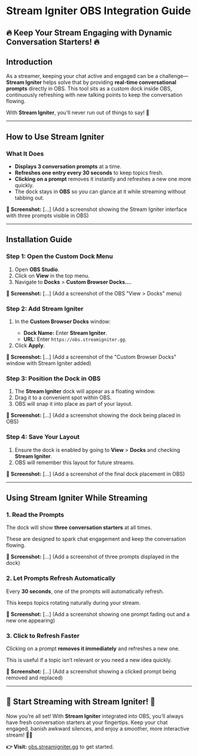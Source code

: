 <h1>Stream Igniter OBS Integration Guide</h1>

<h2>🔥 Keep Your Stream Engaging with Dynamic Conversation Starters! 🔥</h2>

<h2>Introduction</h2>
<p>As a streamer, keeping your chat active and engaged can be a challenge—<strong>Stream Igniter</strong> helps solve that by providing <strong>real-time conversational prompts</strong> directly in OBS. This tool sits as a custom dock inside OBS, continuously refreshing with new talking points to keep the conversation flowing.</p>
<p>With <strong>Stream Igniter</strong>, you'll never run out of things to say! 🎤</p>

<hr>

<h2>How to Use Stream Igniter</h2>

<h3>What It Does</h3>
<ul>
    <li><strong>Displays 3 conversation prompts</strong> at a time.</li>
    <li><strong>Refreshes one entry every 30 seconds</strong> to keep topics fresh.</li>
    <li><strong>Clicking on a prompt</strong> removes it instantly and refreshes a new one more quickly.</li>
    <li>The dock stays in <strong>OBS</strong> so you can glance at it while streaming without tabbing out.</li>
</ul>

<p><strong>📸 Screenshot:</strong> [...] (Add a screenshot showing the Stream Igniter interface with three prompts visible in OBS)</p>

<hr>

<h2>Installation Guide</h2>

<h3>Step 1: Open the Custom Dock Menu</h3>
<ol>
    <li>Open <strong>OBS Studio</strong>.</li>
    <li>Click on <strong>View</strong> in the top menu.</li>
    <li>Navigate to <strong>Docks</strong> > <strong>Custom Browser Docks…</strong>.</li>
</ol>

<p><strong>📸 Screenshot:</strong> [...] (Add a screenshot of the OBS "View > Docks" menu)</p>

<h3>Step 2: Add Stream Igniter</h3>
<ol>
    <li>In the <strong>Custom Browser Docks</strong> window:</li>
    <ul>
        <li><strong>Dock Name:</strong> Enter <strong>Stream Igniter</strong>.</li>
        <li><strong>URL:</strong> Enter <code>https://obs.streamigniter.gg</code>.</li>
    </ul>
    <li>Click <strong>Apply</strong>.</li>
</ol>

<p><strong>📸 Screenshot:</strong> [...] (Add a screenshot of the "Custom Browser Docks" window with Stream Igniter added)</p>

<h3>Step 3: Position the Dock in OBS</h3>
<ol>
    <li>The <strong>Stream Igniter</strong> dock will appear as a floating window.</li>
    <li>Drag it to a convenient spot within OBS.</li>
    <li>OBS will snap it into place as part of your layout.</li>
</ol>

<p><strong>📸 Screenshot:</strong> [...] (Add a screenshot showing the dock being placed in OBS)</p>

<h3>Step 4: Save Your Layout</h3>
<ol>
    <li>Ensure the dock is enabled by going to <strong>View</strong> > <strong>Docks</strong> and checking <strong>Stream Igniter</strong>.</li>
    <li>OBS will remember this layout for future streams.</li>
</ol>

<p><strong>📸 Screenshot:</strong> [...] (Add a screenshot of the final dock placement in OBS)</p>

<hr>

<h2>Using Stream Igniter While Streaming</h2>

<h3>1. Read the Prompts</h3>
<p>The dock will show <strong>three conversation starters</strong> at all times.</p>
<p>These are designed to spark chat engagement and keep the conversation flowing.</p>
<p><strong>📸 Screenshot:</strong> [...] (Add a screenshot of three prompts displayed in the dock)</p>

<h3>2. Let Prompts Refresh Automatically</h3>
<p>Every <strong>30 seconds</strong>, one of the prompts will automatically refresh.</p>
<p>This keeps topics rotating naturally during your stream.</p>

<p><strong>📸 Screenshot:</strong> [...] (Add a screenshot showing one prompt fading out and a new one appearing)</p>

<h3>3. Click to Refresh Faster</h3>
<p>Clicking on a prompt <strong>removes it immediately</strong> and refreshes a new one.</p>
<p>This is useful if a topic isn’t relevant or you need a new idea quickly.</p>

<p><strong>📸 Screenshot:</strong> [...] (Add a screenshot showing a clicked prompt being removed and replaced)</p>

<hr>

<h2>🚀 Start Streaming with Stream Igniter! 🚀</h2>
<p>Now you’re all set! With <strong>Stream Igniter</strong> integrated into OBS, you’ll always have fresh conversation starters at your fingertips. Keep your chat engaged, banish awkward silences, and enjoy a smoother, more interactive stream! 🎤🔥</p>

<p><strong>👉 Visit:</strong> <a href="https://obs.streamigniter.gg" target="_blank">obs.streamigniter.gg</a> to get started.</p>
